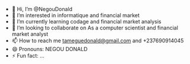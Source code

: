 - 👋 Hi, I’m @NegouDonald
- 👀 I’m interested in informatique and financial market
- 🌱 I’m currently learning codage and financial market analysis
- 💞️ I’m looking to collaborate on As a computer scientist and financial market analyst
- 📫 How to reach me tameguedonald@gmail.com and +237690914045
- 😄 Pronouns: NEGOU DONALD
- ⚡ Fun fact: ...

<!---
NegouDonald/NegouDonald is a ✨ special ✨ repository because its `README.md` (this file) appears on your GitHub profile.
You can click the Preview link to take a look at your changes.
--->
